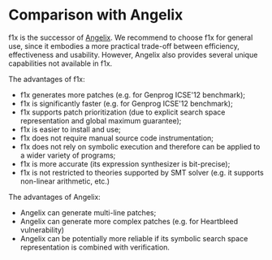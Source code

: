 # Comparison with Angelix #

f1x is the successor of [Angelix](http://angelix.io). We recommend to choose f1x for general use, since it embodies a more practical trade-off between efficiency, effectiveness and usability. However, Angelix also provides several unique capabilities not available in f1x.

The advantages of f1x:

- f1x generates more patches (e.g. for Genprog ICSE'12 benchmark);
- f1x is significantly faster (e.g. for Genprog ICSE'12 benchmark);
- f1x supports patch prioritization (due to explicit search space representation and global maximum guarantee);
- f1x is easier to install and use;
- f1x does not require manual source code instrumentation;
- f1x does not rely on symbolic execution and therefore can be applied to a wider variety of programs;
- f1x is more accurate (its expression synthesizer is bit-precise);
- f1x is not restricted to theories supported by SMT solver (e.g. it supports non-linear arithmetic, etc.)

The advantages of Angelix:

- Angelix can generate multi-line patches;
- Angelix can generate more complex patches (e.g. for Heartbleed vulnerability)
- Angelix can be potentially more reliable if its symbolic search space representation is combined with verification.
